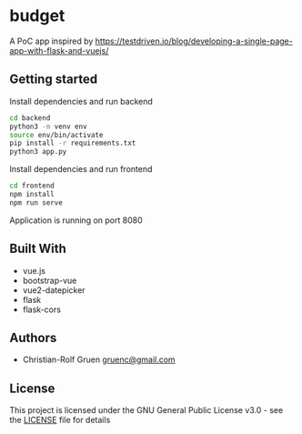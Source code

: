 # budget

A PoC app inspired by https://testdriven.io/blog/developing-a-single-page-app-with-flask-and-vuejs/

## Getting started

Install dependencies and run backend

```sh
cd backend
python3 -m venv env
source env/bin/activate
pip install -r requirements.txt
python3 app.py
```

Install dependencies and run frontend

```sh
cd frontend
npm install
npm run serve
```

Application is running on port 8080

## Built With

- vue.js
- bootstrap-vue
- vue2-datepicker
- flask
- flask-cors

## Authors

- Christian-Rolf Gruen <gruenc@gmail.com>

## License

This project is licensed under the GNU General Public License v3.0 - see the [LICENSE](LICENSE) file for details

